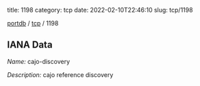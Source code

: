 title: 1198
category: tcp
date: 2022-02-10T22:46:10
slug: tcp/1198

[portdb](/) / [tcp](/category/tcp.html) / 1198


## IANA Data

_Name:_ cajo-discovery

_Description:_ cajo reference discovery

